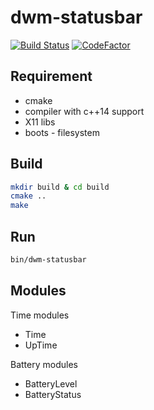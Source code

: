 # dwm-statusbar

[![Build Status](https://travis-ci.com/kamil1b/dwm-statusbar.svg?branch=master)](https://travis-ci.com/kamil1b/dwm-statusbar)
[![CodeFactor](https://www.codefactor.io/repository/github/kamil1b/dwm-statusbar/badge)](https://www.codefactor.io/repository/github/kamil1b/dwm-statusbar)

## Requirement

- cmake
- compiler with c++14 support
- X11 libs
- boots - filesystem

## Build

```sh
mkdir build & cd build
cmake ..
make
```

## Run

```sh
bin/dwm-statusbar
```

## Modules

Time modules

- Time
- UpTime

Battery modules

- BatteryLevel
- BatteryStatus
